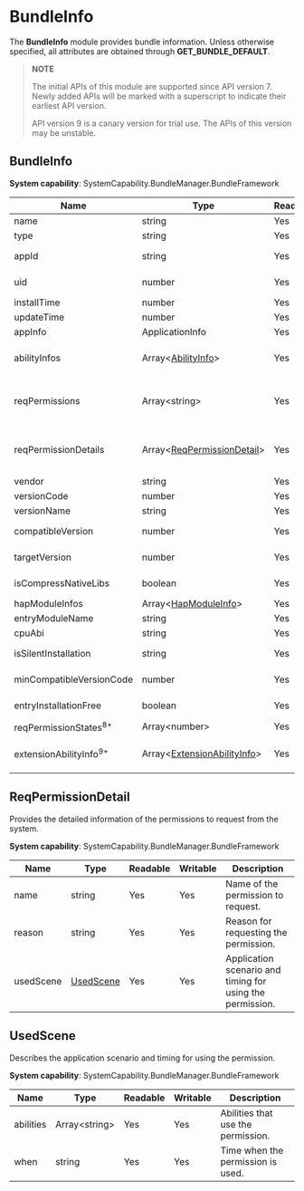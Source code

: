 # BundleInfo

The **BundleInfo** module provides bundle information. Unless otherwise specified, all attributes are obtained through **GET_BUNDLE_DEFAULT**.

> **NOTE**
>
> The initial APIs of this module are supported since API version 7. Newly added APIs will be marked with a superscript to indicate their earliest API version.
>
>  API version 9 is a canary version for trial use. The APIs of this version may be unstable. 

## BundleInfo

 **System capability**: SystemCapability.BundleManager.BundleFramework

| Name                             | Type                                                        | Readable| Writable| Description                                                        |
| --------------------------------- | ------------------------------------------------------------ | ---- | ---- | ------------------------------------------------------------ |
| name                              | string                                                       | Yes  | No  | Bundle name.                                                |
| type                              | string                                                       | Yes  | No  | Bundle type.                                                  |
| appId                             | string                                                       | Yes  | No  | ID of the application to which the bundle belongs.                                        |
| uid                               | number                                                       | Yes  | No  | UID of the application to which the bundle belongs.                                       |
| installTime                       | number                                                       | Yes  | No  | Time when the HAP file was installed.                                               |
| updateTime                        | number                                                       | Yes  | No  | Time when the HAP file was updated.                                               |
| appInfo                           | ApplicationInfo         | Yes  | No  | Application configuration information.                                          |
| abilityInfos                      | Array\<[AbilityInfo](js-apis-bundle-AbilityInfo.md)>         | Yes  | No  | Ability configuration information.<br>The value is obtained by passing **GET_BUNDLE_WITH_ABILITIES**.|
| reqPermissions                    | Array\<string>                                               | Yes  | No  | Permissions to request from the system for running the application.<br>The value is obtained by passing **GET_BUNDLE_WITH_REQUESTED_PERMISSION**.|
| reqPermissionDetails              | Array\<[ReqPermissionDetail](#reqpermissiondetail)>          | Yes  | No  | Detailed information of the permissions to request from the system.<br>The value is obtained by passing **GET_BUNDLE_WITH_REQUESTED_PERMISSION**.|
| vendor                            | string                                                       | Yes  | No  | Vendor of the bundle.                                              |
| versionCode                       | number                                                       | Yes  | No  | Version number of the bundle.                                              |
| versionName                       | string                                                       | Yes  | No  | Version description of the bundle.                                    |
| compatibleVersion                 | number                                                       | Yes  | No  | Earliest SDK version required for running the bundle.                             |
| targetVersion                     | number                                                       | Yes  | No  | Latest SDK version required for running the bundle.                               |
| isCompressNativeLibs              | boolean                                                      | Yes  | No  | Whether to compress the native library of the bundle. The default value is **true**.                          |
| hapModuleInfos                    | Array\<[HapModuleInfo](js-apis-bundle-HapModuleInfo.md)>     | Yes  | No  | Module configuration information.                                              |
| entryModuleName                   | string                                                       | Yes  | No  | Name of the entry module.                                             |
| cpuAbi                            | string                                                       | Yes  | No  | CPU and ABI information of the bundle.                                          |
| isSilentInstallation              | string                                                       | Yes  | No  | Whether the application can be installed in silent mode.                                            |
| minCompatibleVersionCode          | number                                                       | Yes  | No  | Earliest version compatible with the bundle in the distributed scenario.                          |
| entryInstallationFree             | boolean                                                      | Yes  | No  | Whether installation-free is supported for the entry module.                                         |
| reqPermissionStates<sup>8+</sup>  | Array\<number>                                               | Yes  | No  | Permission grant state.                                          |
| extensionAbilityInfo<sup>9+</sup> | Array\<[ExtensionAbilityInfo](js-apis-bundle-ExtensionAbilityInfo.md)> | Yes  | No  | Extension ability information.<br>The value is obtained by passing **GET_BUNDLE_WITH_EXTENSION_ABILITY**.|



## ReqPermissionDetail

Provides the detailed information of the permissions to request from the system.

 **System capability**: SystemCapability.BundleManager.BundleFramework

| Name                 | Type                   | Readable| Writable| Description                |
| --------------------- | ----------------------- | ---- | ---- | -------------------- |
| name                  | string                  | Yes  | Yes  | Name of the permission to request.  |
| reason                | string                  | Yes  | Yes  | Reason for requesting the permission.  |
| usedScene             | [UsedScene](#usedscene) | Yes  | Yes  | Application scenario and timing for using the permission.|



## UsedScene

Describes the application scenario and timing for using the permission.

 **System capability**: SystemCapability.BundleManager.BundleFramework

| Name     | Type          | Readable| Writable| Description                     |
| --------- | -------------- | ---- | ---- | ------------------------- |
| abilities | Array\<string> | Yes  | Yes  | Abilities that use the permission.|
| when      | string         | Yes  | Yes  | Time when the permission is used.         |
